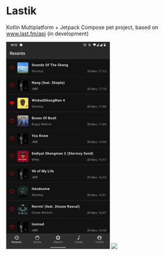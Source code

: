 # Lastik
Kotlin Multiplatform + Jetpack Compose pet project, based on www.last.fm/api (in development)

<img src="screenshots/scrobbles.jpg" width="280px"> <img src="screenshots/profile.jpg.png" width="280px">